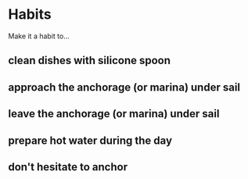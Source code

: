 # Habits

Make it a habit to...

## clean dishes with silicone spoon

## approach the anchorage (or marina) under sail

## leave the anchorage (or marina) under sail

## prepare hot water during the day

## don't hesitate to anchor
